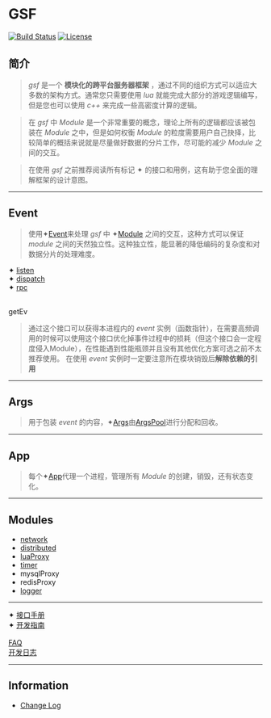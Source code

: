 # GSF
[![Build Status](https://travis-ci.org/pojol/gsf.svg?branch=master)](https://travis-ci.org/pojol/gsf)
[![License](http://img.shields.io/badge/license-mit-blue.svg?style=flat-square)](https://raw.githubusercontent.com/labstack/echo/master/LICENSE)

## 简介
> *gsf* 是一个 **模块化的跨平台服务器框架** ，通过不同的组织方式可以适应大多数的架构方式。通常您只需要使用 *lua* 就能完成大部分的游戏逻辑编写，但是您也可以使用 *c++* 来完成一些高密度计算的逻辑。

> 在 *gsf* 中 *Module* 是一个非常重要的概念，理论上所有的逻辑都应该被包装在 *Module* 之中，但是如何权衡 *Module* 的粒度需要用户自己抉择，比较简单的概括来说就是尽量做好数据的分片工作，尽可能的减少 *Module* 之间的交互。

> 在使用 *gsf* 之前推荐阅读所有标记 ✦ 的接口和用例，这有助于您全面的理解框架的设计意图。

***

## Event
> 使用✦[Event](https://github.com/pojol/gsf/wiki/Core_Events)来处理 *gsf* 中 ✦[Module](https://github.com/pojol/gsf/wiki/Core_Module) 之间的交互，这种方式可以保证 *module* 之间的天然独立性。这种独立性，能显著的降低编码的复杂度和对数据分片的处理难度。

✦ [listen](https://github.com/pojol/gsf/wiki/Core_Events) <br/>
✦ [dispatch](https://github.com/pojol/gsf/wiki/Core_Events) <br/>
✦ [rpc](https://github.com/pojol/gsf/wiki/Core_Events) <br/>
<br/>

getEv
> 通过这个接口可以获得本进程内的 *event* 实例（函数指针），在需要高频调用的时候可以使用这个接口优化掉事件过程中的损耗（但这个接口会一定程度侵入Module），在性能遇到性能瓶颈并且没有其他优化方案可选之前不太推荐使用。 在使用 *event* 实例时一定要注意所在模块销毁后**解除依赖的引用**

***

## Args
> 用于包装 *event* 的内容，✦[Args](https://github.com/pojol/gsf/wiki/Core_Args)由[ArgsPool](https://github.com/pojol/gsf/wiki/Core_ArgsPool)进行分配和回收。
***


## App
> 每个✦[App](https://github.com/pojol/gsf/wiki/Core_Application)代理一个进程，管理所有 *Module* 的创建，销毁，还有状态变化。
***

## Modules
* [network](https://github.com/pojol/gsf/wiki/Modules_Network_TCP)
* [distributed](https://github.com/pojol/gsf/wiki/Modules_Distributed)
* [luaProxy](https://github.com/pojol/gsf/wiki/Modules_LuaProxy)
* [timer](https://github.com/pojol/gsf/wiki/Modules_Timer)
* mysqlProxy
* redisProxy
* [logger](https://github.com/pojol/gsf/wiki/Module_Logger)

***

✦ [接口手册](https://github.com/pojol/gsf/wiki/Events) <br/>
✦ [开发指南](https://github.com/pojol/gsf/wiki/Guide) <br/>
<br/>
[FAQ](https://github.com/pojol/gsf/wiki/FAQ) <br/>
[开发日志](https://github.com/pojol/gsf/wiki/DevLog) <br/>


***

## Information
* [Change Log](https://github.com/pojol/gsf/wiki/ChangeLog)
